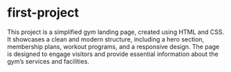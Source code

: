 # first-project
This project is a simplified gym landing page, created using HTML and CSS. It showcases a clean and modern structure, including a hero section, membership plans, workout programs, and a responsive design. The page is designed to engage visitors and provide essential information about the gym’s services and facilities.
